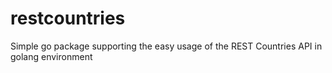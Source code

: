 # restcountries
Simple go package supporting the easy usage of the REST Countries API in golang environment
